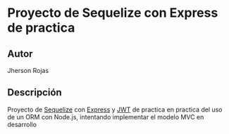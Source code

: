 # Proyecto de Sequelize con Express de practica

## Autor

Jherson Rojas

## Descripción

Proyecto de [Sequelize](https://sequelize.org) con [Express](https://expressjs.com) y [JWT](https://jwt.io) de practica
en practica del uso de un ORM con Node.js, intentando implementar el modelo MVC en desarrollo
